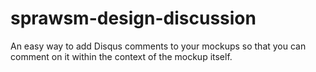 sprawsm-design-discussion
=========================

An easy way to add Disqus comments to your mockups so that you can comment on it within the context of the mockup itself.
